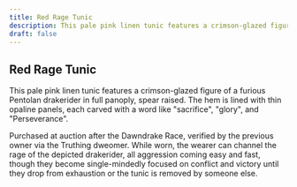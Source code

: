 ```yaml
---
title: Red Rage Tunic
description: This pale pink linen tunic features a crimson-glazed figure of a furious Pentolan drakerider in full panoply, spear raised. The hem is lined with thin opaline panels, each carved with a word like "...
draft: false
---
```


## Red Rage Tunic

This pale pink linen tunic features a crimson-glazed figure of a furious Pentolan drakerider in full panoply, spear raised. The hem is lined with thin opaline panels, each carved with a word like "sacrifice", "glory", and "Perseverance".

Purchased at auction after the Dawndrake Race, verified by the previous owner via the Truthing dweomer. While worn, the wearer can channel the rage of the depicted drakerider, all aggression coming easy and fast, though they become single-mindedly focused on conflict and victory until they drop from exhaustion or the tunic is removed by someone else.
